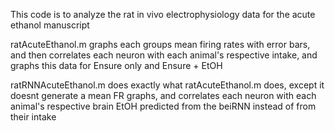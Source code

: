 This code is to analyze the rat in vivo electrophysiology data for the acute ethanol manuscript

ratAcuteEthanol.m graphs each groups mean firing rates with error bars, 
and then correlates each neuron with each animal's respective intake, 
and graphs this data for Ensure only and Ensure + EtOH

ratRNNAcuteEthanol.m does exactly what ratAcuteEthanol.m does, 
except it doesnt generate a mean FR graphs, and correlates each 
neuron with each animal's respective brain EtOH predicted from 
the beiRNN instead of from their intake
